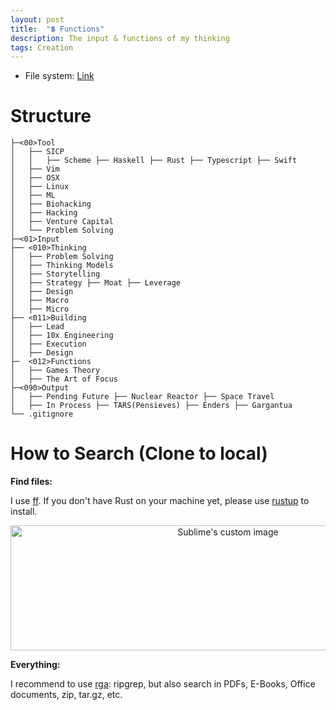 ```yaml
---
layout: post
title:  "💲 Functions"
description: The input & functions of my thinking
tags: Creation
---
```


- File system: [Link](https://github.com/allenleein/knowledge-base)


# Structure

```
├─<00>Tool
│   ├── SICP
│   │   ├── Scheme ├── Haskell ├── Rust ├── Typescript ├── Swift
│   ├── Vim
│   ├── OSX 
│   ├── Linux
│   ├── ML
│   ├── Biohacking
│   ├── Hacking
│   ├── Venture Capital
│   └── Problem Solving
├─<01>Input
├── <010>Thinking
│   ├── Problem Solving 
│   ├── Thinking Models
│   ├── Storytelling
│   ├── Strategy ├── Moat ├── Leverage
│   ├── Design
│   ├── Macro
│   ├── Micro
├── <011>Building
│   ├── Lead
│   ├── 10x Engineering
│   ├── Execution
│   ├── Design
├─  <012>Functions
│   ├── Games Theory
│   ├── The Art of Focus
├─<090>Output
│   ├── Pending Future ├── Nuclear Reactor ├── Space Travel
│   ├── In Process ├── TARS(Pensieves) ├── Enders ├── Gargantua
└── .gitignore

```

# How to Search (Clone to local)

**Find files:**

I use [ff](https://github.com/vishaltelangre/ff). If you don't have Rust on your machine yet, please use [rustup](https://doc.rust-lang.org/book/ch01-01-installation.html) to install.

<p align="center">
  <img width="680" height="200" src="https://i.imgur.com/MtU3suN.jpg" alt="Sublime's custom image"/>
</p>

**Everything:**

I recommend to use [rga](https://github.com/phiresky/ripgrep-all): ripgrep, but also search in PDFs, E-Books, Office documents, zip, tar.gz, etc.

<center><script id="asciicast-337203" src="https://asciinema.org/a/337203.js" async></script></center>
